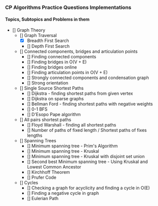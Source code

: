 ### CP Algorithms Practice Questions Implementations

#### Topics, Subtopics and Problems in them

- [] Graph Theory
    - [] Graph Traversal
        - [x] Breadth First Search
        - [] Depth First Search
    - [] Connected components, bridges and articulation points
        - [] Finding connected components
        - [] Finding bridges in O(V + E)
        - [] Finding bridges online
        - [] Finding articulation points in O(V + E)
        - [] Strongly connected components and condensation graph
        - [] Strong orientation
    - [] Single Source Shortest Paths
        - [] Dijkstra - finding shortest paths from given vertex
        - [] Dijkstra on sparse graphs
        - [] Bellman Ford - finding shortest paths with negative weights
        - [] 0-1 BFS
        - [] D'Esopo Pape algorithm
    - [] All pairs shortest paths
        - [] Floyd Warshall - finding all shortest paths
        - [] Number of paths of fixed length / Shortest paths of fixes lengths
    - [] Spanning Trees
        - [] Minimum spanning tree - Prim's Algorithm
        - [] Minimum spanning tree - Kruskal
        - [] Minimum spanning tree - Kruskal with disjoint set union
        - [] Second best Minimum spanning tree - Using Kruskal and Lowest Common Ancestor
        - [] Kirchhoff Theorem
        - [] Prufer Code
    - [] Cycles
        - [] Checking a graph for acyclicity and finding a cycle in O(E)
        - [] Finding a negative cycle in graph
        - [] Eulerian Path
    

